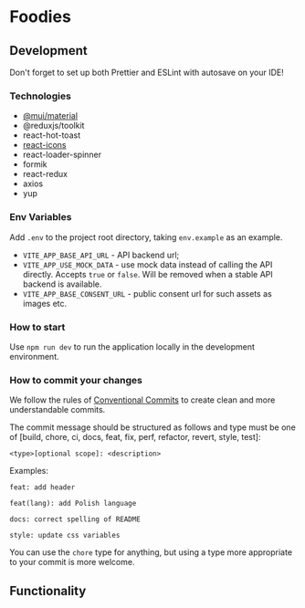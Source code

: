 # Foodies

## Development
Don't forget to set up both Prettier and ESLint with autosave on your IDE!

### Technologies

- [@mui/material](https://www.npmjs.com/package/@mui/material)
- @reduxjs/toolkit
- react-hot-toast
- [react-icons](https://www.npmjs.com/package/react-icons)
- react-loader-spinner
- formik
- react-redux
- axios
- yup

### Env Variables

Add `.env` to the project root directory, taking `env.example` as an example.
- `VITE_APP_BASE_API_URL` - API backend url;
- `VITE_APP_USE_MOCK_DATA` - use mock data instead of calling the API directly. Accepts `true` or `false`. Will be removed when a stable API backend is available.
- `VITE_APP_BASE_CONSENT_URL` - public consent url for such assets as images etc.

### How to start

Use `npm run dev` to run the application locally in the development environment.

### How to commit your changes
We follow the rules of [Conventional Commits](https://www.conventionalcommits.org/en/v1.0.0/) to create clean and more understandable commits.

The commit message should be structured as follows and type must be one of [build, chore, ci, docs, feat, fix, perf, refactor, revert, style, test]:
```
<type>[optional scope]: <description>

```

Examples:
```
feat: add header
```

```
feat(lang): add Polish language
```

```
docs: correct spelling of README
```

```
style: update css variables
```

You can use the `chore` type for anything, but using a type more appropriate to your commit is more welcome.

## Functionality

